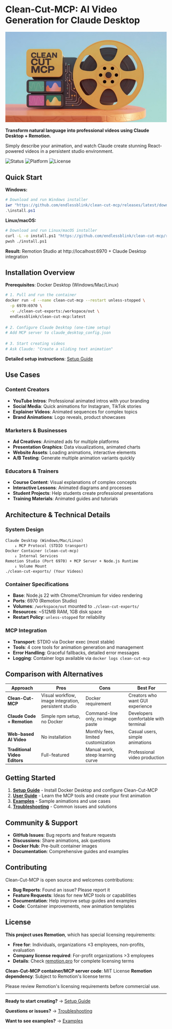 # Clean-Cut-MCP: AI Video Generation for Claude Desktop

![Clean-Cut-MCP](clean-cut-cover.jpg)

**Transform natural language into professional videos using Claude Desktop + Remotion.**

Simply describe your animation, and watch Claude create stunning React-powered videos in a persistent studio environment.

![Status](https://img.shields.io/badge/Status-Production%20Ready-green) ![Platform](https://img.shields.io/badge/Platform-Windows%20%7C%20Linux%20%7C%20macOS-blue) ![License](https://img.shields.io/badge/License-Remotion%20%2B%20MIT-orange)

## Quick Start

**Windows:**
```powershell
# Download and run Windows installer
iwr "https://github.com/endlessblink/clean-cut-mcp/releases/latest/download/install-windows.ps1" -o "install.ps1"
.\install.ps1
```

**Linux/macOS:**
```bash
# Download and run Linux/macOS installer
curl -L -o install.ps1 "https://github.com/endlessblink/clean-cut-mcp/releases/latest/download/install.ps1"
pwsh ./install.ps1
```

**Result:** Remotion Studio at http://localhost:6970 + Claude Desktop integration

## Installation Overview

**Prerequisites**: Docker Desktop (Windows/Mac/Linux)

```bash
# 1. Pull and run the container
docker run -d --name clean-cut-mcp --restart unless-stopped \
  -p 6970:6970 \
  -v ./clean-cut-exports:/workspace/out \
  endlessblink/clean-cut-mcp:latest

# 2. Configure Claude Desktop (one-time setup)
# Add MCP server to claude_desktop_config.json

# 3. Start creating videos
# Ask Claude: "Create a sliding text animation"
```

**Detailed setup instructions**: [Setup Guide](docs/SETUP-GUIDE.md)

## Use Cases

### Content Creators
- **YouTube Intros**: Professional animated intros with your branding
- **Social Media**: Quick animations for Instagram, TikTok stories  
- **Explainer Videos**: Animated sequences for complex topics
- **Brand Animations**: Logo reveals, product showcases

### Marketers & Businesses  
- **Ad Creatives**: Animated ads for multiple platforms
- **Presentation Graphics**: Data visualizations, animated charts
- **Website Assets**: Loading animations, interactive elements
- **A/B Testing**: Generate multiple animation variants quickly

### Educators & Trainers
- **Course Content**: Visual explanations of complex concepts
- **Interactive Lessons**: Animated diagrams and processes
- **Student Projects**: Help students create professional presentations
- **Training Materials**: Animated guides and tutorials

## Architecture & Technical Details

### System Design
```
Claude Desktop (Windows/Mac/Linux)
    ↓ MCP Protocol (STDIO transport)
Docker Container (clean-cut-mcp)
    ↓ Internal Services
Remotion Studio (Port 6970) + MCP Server + Node.js Runtime
    ↓ Volume Mount
./clean-cut-exports/ (Your Videos)
```

### Container Specifications
- **Base**: Node.js 22 with Chrome/Chromium for video rendering
- **Ports**: 6970 (Remotion Studio)
- **Volumes**: `/workspace/out` mounted to `./clean-cut-exports/`
- **Resources**: ~512MB RAM, 1GB disk space
- **Restart Policy**: `unless-stopped` for reliability

### MCP Integration
- **Transport**: STDIO via Docker exec (most stable)
- **Tools**: 4 core tools for animation generation and management
- **Error Handling**: Graceful fallbacks, detailed error messages
- **Logging**: Container logs available via `docker logs clean-cut-mcp`

## Comparison with Alternatives

| Approach | Pros | Cons | Best For |
|----------|------|------|----------|
| **Clean-Cut-MCP** | Visual workflow, image integration, persistent studio | Docker requirement | Creators who want GUI experience |
| **Claude Code + Remotion** | Simple npm setup, no Docker | Command-line only, no image paste | Developers comfortable with terminal |
| **Web-based AI Video** | No installation | Monthly fees, limited customization | Casual users, simple animations |
| **Traditional Video Editors** | Full-featured | Manual work, steep learning curve | Professional video production |

## Getting Started

1. **[Setup Guide](docs/SETUP-GUIDE.md)** - Install Docker Desktop and configure Clean-Cut-MCP
2. **[User Guide](docs/USER-GUIDE.md)** - Learn the MCP tools and create your first animation  
3. **[Examples](docs/EXAMPLES.md)** - Sample animations and use cases
4. **[Troubleshooting](docs/TROUBLESHOOTING.md)** - Common issues and solutions

## Community & Support

- **GitHub Issues**: Bug reports and feature requests
- **Discussions**: Share animations, ask questions
- **Docker Hub**: Pre-built container images
- **Documentation**: Comprehensive guides and examples

## Contributing

Clean-Cut-MCP is open source and welcomes contributions:
- **Bug Reports**: Found an issue? Please report it
- **Feature Requests**: Ideas for new MCP tools or capabilities
- **Documentation**: Help improve setup guides and examples
- **Code**: Container improvements, new animation templates

## License

**This project uses Remotion**, which has special licensing requirements:

- **Free for**: Individuals, organizations ≤3 employees, non-profits, evaluation
- **Company license required**: For-profit organizations >3 employees
- **Details**: Check [remotion.pro](https://remotion.pro) for complete licensing terms

**Clean-Cut-MCP container/MCP server code**: MIT License
**Remotion dependency**: Subject to Remotion's license terms

Please review Remotion's licensing requirements before commercial use.

---

**Ready to start creating?** → [Setup Guide](docs/SETUP-GUIDE.md)

**Questions or issues?** → [Troubleshooting](docs/TROUBLESHOOTING.md)

**Want to see examples?** → [Examples](docs/EXAMPLES.md)
